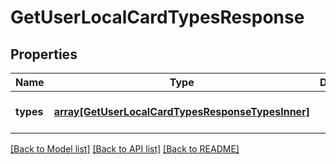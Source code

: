 # GetUserLocalCardTypesResponse

## Properties
Name | Type | Description | Notes
------------ | ------------- | ------------- | -------------
**types** | [**array[GetUserLocalCardTypesResponseTypesInner]**](GetUserLocalCardTypesResponseTypesInner.md) |  | [optional] [default to null]

[[Back to Model list]](../README.md#documentation-for-models) [[Back to API list]](../README.md#documentation-for-api-endpoints) [[Back to README]](../README.md)


